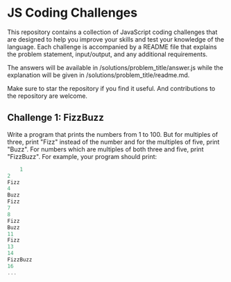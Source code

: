 # JS Coding Challenges

This repository contains a collection of JavaScript coding challenges that are designed to help you improve your skills and test your knowledge of the language. Each challenge is accompanied by a README file that explains the problem statement, input/output, and any additional requirements.

The answers will be available in /solutions/problem_title/answer.js while the explanation will be given in /solutions/problem_title/readme.md.

Make sure to star the repository if you find it useful. And contributions to the repository are welcome.

## Challenge 1: FizzBuzz

Write a program that prints the numbers from 1 to 100. But for multiples of three, print "Fizz" instead of the number and for the multiples of five, print "Buzz". For numbers which are multiples of both three and five, print "FizzBuzz". For example, your program should print:

```javascript
    1
2
Fizz
4
Buzz
Fizz
7
8
Fizz
Buzz
11
Fizz
13
14
FizzBuzz
16
...
```

